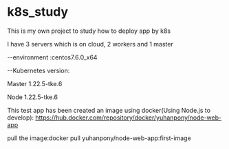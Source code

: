 # k8s_study
This is my own project to study how to deploy app by k8s


I have 3 servers which is on cloud, 2 workers and 1 master

  --environment :centos7.6.0_x64

  --Kubernetes version: 
  
  
  Master 1.22.5-tke.6
  
  
  Node 1.22.5-tke.6

This test app has been created an image using docker(Using Node.js to develop):
https://hub.docker.com/repository/docker/yuhanpony/node-web-app

pull the image:docker pull yuhanpony/node-web-app:first-image
